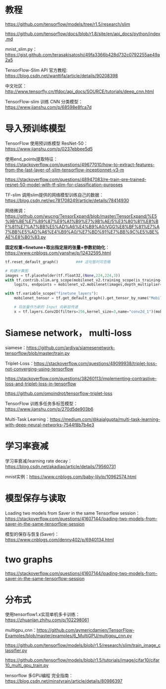 # 教程

https://github.com/tensorflow/models/tree/r1.5/research/slim

https://github.com/tensorflow/docs/blob/r1.8/site/en/api_docs/python/index.md

mnist_slim.py：https://gist.github.com/terasakisatoshi/49fa3366b428d732c0792255ae49a2a5

TensorFlow-Slim API 官方教程: https://blog.csdn.net/wanttifa/article/details/90208398

中文社区：http://www.tensorfly.cn/tfdoc/api_docs/SOURCE/tutorials/deep_cnn.html

TensorFlow-slim 训练 CNN 分类模型：https://www.jianshu.com/p/68598e8fca7d

# 导入预训练模型

TensorFlow 使用预训练模型 ResNet-50：https://www.jianshu.com/p/0237ebbee5d5

使用end_points提取特征：https://stackoverflow.com/questions/49677010/how-to-extract-features-from-the-last-layer-of-slim-tensorflow-inceptionnet-v3-m

https://stackoverflow.com/questions/48947083/re-train-pre-trained-resnet-50-model-with-tf-slim-for-classification-purposes

TF-slim 调用slim提供的网络模型训练自己的数据：https://blog.csdn.net/wc781708249/article/details/78414930

网络微调：
https://github.com/wucng/TensorExpand/blob/master/TensorExpand/%E5%9B%BE%E7%89%87%E9%A1%B9%E7%9B%AE/5%E3%80%81%E8%BF%81%E7%A7%BB%E5%AD%A6%E4%B9%A0/VGG%E8%BF%81%E7%A7%BB%E5%AD%A6%E4%B9%A0/%E7%BD%91%E7%BB%9C%E5%BE%AE%E8%B0%83.py

**固定权重+finetune+取出指定层的张量+参数初始化**：https://www.cnblogs.com/yanshw/p/12432595.html
```python
tf.reset_default_graph()        ### 这句暂时可忽略

# 构建计算图
images = tf.placeholder(tf.float32,(None,224,224,3))
with tf.contrib.slim.arg_scope(mobilenet_v2.training_scope(is_training=False)):
    logits, endpoints = mobilenet_v2.mobilenet(images,depth_multiplier=1.4)

with tf.variable_scope("finetune_layers"):
    mobilenet_tensor = tf.get_default_graph().get_tensor_by_name("MobilenetV2/expanded_conv_14/output:0")       # 获取目标张量，取出mobilenet中指定层的张量

    # 将张量作为新的 Input 向新层传递
    x = tf.layers.Conv2D(filters=256,kernel_size=3,name="conv2d_1")(mobilenet_tensor)
```

# Siamese network， multi-loss

siamese：https://github.com/ardiya/siamesenetwork-tensorflow/blob/master/train.py

Triplet-Loss：https://stackoverflow.com/questions/49099938/triplet-loss-not-converging-using-tensorflow

https://stackoverflow.com/questions/38260113/implementing-contrastive-loss-and-triplet-loss-in-tensorflow

https://github.com/omoindrot/tensorflow-triplet-loss

TensorFlow 训练多任务多标签模型：https://www.jianshu.com/p/270d5de903b6

Multi-Task Learning：https://medium.com/@kajalgupta/multi-task-learning-with-deep-neural-networks-7544f8b7b4e3


# 学习率衰减

学习率衰减/learning rate decay：https://blog.csdn.net/akadiao/article/details/79560731

mnist实例：https://www.cnblogs.com/baby-lily/p/10962574.html

# 模型保存与读取

Loading two models from Saver in the same Tensorflow session：https://stackoverflow.com/questions/41607144/loading-two-models-from-saver-in-the-same-tensorflow-session

模型的保存与恢复(Saver)：https://www.cnblogs.com/denny402/p/6940134.html

# two graphs

https://stackoverflow.com/questions/41607144/loading-two-models-from-saver-in-the-same-tensorflow-session

# 分布式

使用tensorflow1.x实现单机多卡训练：https://zhuanlan.zhihu.com/p/102298061

multigpu_cnn：https://github.com/aymericdamien/TensorFlow-Examples/blob/master/examples/6_MultiGPU/multigpu_cnn.py

https://github.com/tensorflow/models/blob/r1.5/research/slim/train_image_classifier.py

https://github.com/tensorflow/models/blob/r1.5/tutorials/image/cifar10/cifar10_multi_gpu_train.py

tensorflow 多GPU编程 完全指南：https://blog.csdn.net/minstyrain/article/details/80986397